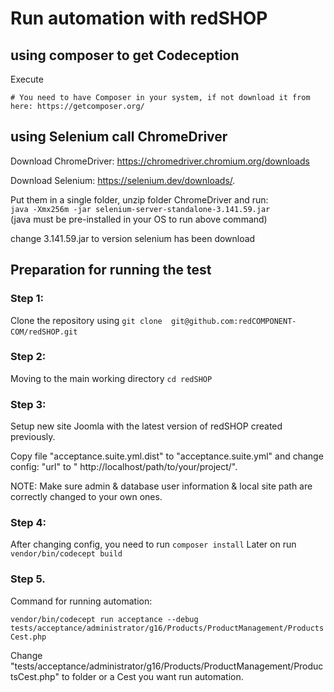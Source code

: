 Run automation with redSHOP
==========

## using composer to get Codeception

Execute
```
# You need to have Composer in your system, if not download it from here: https://getcomposer.org/
```

## using Selenium call ChromeDriver

Download ChromeDriver: https://chromedriver.chromium.org/downloads

Download Selenium: https://selenium.dev/downloads/.

Put them in a single folder, unzip folder ChromeDriver and run:  
```java -Xmx256m -jar selenium-server-standalone-3.141.59.jar```  
(java must be pre-installed in your OS to run above command)

change 3.141.59.jar to version selenium has been download

## Preparation for running the test

### Step 1:

Clone the repository using
```git clone  git@github.com:redCOMPONENT-COM/redSHOP.git```  

### Step 2:

Moving to the main working directory
```cd redSHOP```

### Step 3:

Setup new site Joomla with the latest version of redSHOP created previously.

Copy file "acceptance.suite.yml.dist" to "acceptance.suite.yml" and change config: "url" to " http://localhost/path/to/your/project/".

NOTE: Make sure admin & database user information & local site path are correctly changed to your own ones.

### Step 4:

After changing config, you need to run ```composer install```
Later on run ```vendor/bin/codecept build```

### Step 5. 

Command for running automation:

```vendor/bin/codecept run acceptance --debug tests/acceptance/administrator/g16/Products/ProductManagement/ProductsCest.php```

Change "tests/acceptance/administrator/g16/Products/ProductManagement/ProductsCest.php" to folder or a Cest you want run automation.
